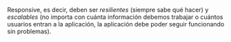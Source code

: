 Responsive, es decir, deben ser _resilientes_ (siempre sabe qué hacer) y _escalables_ (no importa con cuánta información debemos trabajar o cuántos usuarios entran a la aplicación, la aplicación debe poder seguir funcionando sin problemas).
